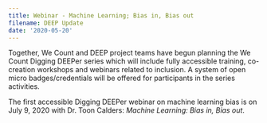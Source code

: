 ```yaml
---
title: Webinar - Machine Learning; Bias in, Bias out
filename: DEEP Update
date: '2020-05-20'
---
```

Together, We Count and DEEP project teams have begun planning the We Count
Digging DEEPer series which will include fully accessible training,
co-creation workshops and webinars related to inclusion. A system of
open micro badges/credentials will be offered for participants in the
series activities.

The first accessible Digging DEEPer webinar on machine learning bias is on
July 9, 2020 with Dr. Toon Calders: *Machine Learning: Bias in, Bias out*.
